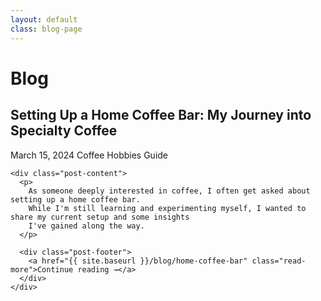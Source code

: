 ```yaml
---
layout: default
class: blog-page
---
```


# Blog

<div class="blog-posts">
  <article class="blog-post">
    <div class="post-header">
      <h2>Setting Up a Home Coffee Bar: My Journey into Specialty Coffee</h2>
      <div class="post-meta">
        <span class="post-date">March 15, 2024</span>
        <span class="post-tags">
          <span class="tag">Coffee</span>
          <span class="tag">Hobbies</span>
          <span class="tag">Guide</span>
        </span>
      </div>
    </div>
    
    <div class="post-content">
      <p>
        As someone deeply interested in coffee, I often get asked about setting up a home coffee bar. 
        While I'm still learning and experimenting myself, I wanted to share my current setup and some insights 
        I've gained along the way.
      </p>
      
      <div class="post-footer">
        <a href="{{ site.baseurl }}/blog/home-coffee-bar" class="read-more">Continue reading →</a>
      </div>
    </div>
  </article>
</div>
